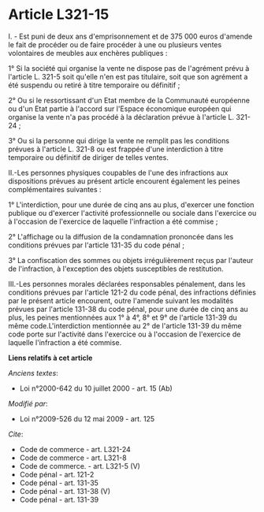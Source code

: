 # Article L321-15

I. - Est puni de deux ans d'emprisonnement et de 375 000 euros d'amende le fait de procéder ou de faire procéder à une ou
plusieurs ventes volontaires de meubles aux enchères publiques : 

1° Si la société qui organise la vente ne dispose pas de l'agrément prévu à l'article L. 321-5 soit qu'elle n'en est pas
titulaire, soit que son agrément a été suspendu ou retiré à titre temporaire ou définitif ; 

2° Ou si le ressortissant d'un Etat membre de la Communauté européenne ou d'un Etat partie à l'accord sur l'Espace économique
européen qui organise la vente n'a pas procédé à la déclaration prévue à l'article L. 321-24 ; 

3° Ou si la personne qui dirige la vente ne remplit pas les conditions prévues à l'article L. 321-8 ou est frappée d'une
interdiction à titre temporaire ou définitif de diriger de telles ventes. 

II.-Les personnes physiques coupables de l'une des infractions aux dispositions prévues au présent article encourent
également les peines complémentaires suivantes : 

1° L'interdiction, pour une durée de cinq ans au plus, d'exercer une fonction publique ou d'exercer l'activité
professionnelle ou sociale dans l'exercice ou à l'occasion de l'exercice de laquelle l'infraction a été commise ; 

2° L'affichage ou la diffusion de la condamnation prononcée dans les conditions prévues par l'article 131-35 du code pénal ; 

3° La confiscation des sommes ou objets irrégulièrement reçus par l'auteur de l'infraction, à l'exception des objets
susceptibles de restitution. 

III.-Les personnes morales déclarées responsables pénalement, dans les conditions prévues par l'article 121-2 du code pénal,
des infractions définies par le présent article encourent, outre l'amende suivant les modalités prévues par l'article 131-38
du code pénal, pour une durée de cinq ans au plus, les peines mentionnées aux 1° à 4°, 8° et 9° de l'article 131-39 du même
code.L'interdiction mentionnée au 2° de l'article 131-39 du même code porte sur l'activité dans l'exercice ou à l'occasion de
l'exercice de laquelle l'infraction a été commise.

**Liens relatifs à cet article**

_Anciens textes_:

  - Loi n°2000-642 du 10 juillet 2000 - art. 15 (Ab)

_Modifié par_:

  - Loi n°2009-526 du 12 mai 2009 - art. 125

_Cite_:

  - Code de commerce - art. L321-24
  - Code de commerce - art. L321-8
  - Code de commerce. - art. L321-5 (V)
  - Code pénal - art. 121-2
  - Code pénal - art. 131-35
  - Code pénal - art. 131-38 (V)
  - Code pénal - art. 131-39
